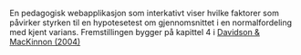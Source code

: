 En pedagogisk webapplikasjon som interkativt viser hvilke faktorer som påvirker styrken til en hypotesetest om gjennomsnittet i en normalfordeling med kjent varians. Fremstillingen
bygger på kapittel 4 i [Davidson & MacKinnon (2004)](http://qed.econ.queensu.ca/ETM/)
